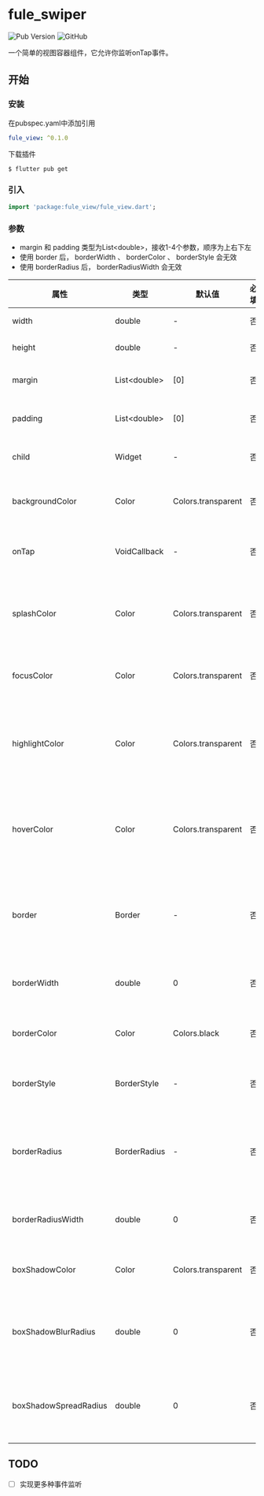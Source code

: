 # fule_swiper
![Pub Version](https://img.shields.io/pub/v/fule_view?style=flat-square)
![GitHub](https://img.shields.io/github/license/Yang-Xuhao/fule_view?style=flat-square)

一个简单的视图容器组件，它允许你监听onTap事件。

## 开始
### 安装
在pubspec.yaml中添加引用
``` yaml
fule_view: ^0.1.0
```
下载插件
```shell
$ flutter pub get
```
### 引入
``` dart
import 'package:fule_view/fule_view.dart';
```

### 参数
*  margin 和 padding 类型为List&lt;double&gt;，接收1-4个参数，顺序为上右下左
* 使用 border 后， borderWidth 、 borderColor 、 borderStyle 会无效
* 使用 borderRadius 后， borderRadiusWidth 会无效

| 属性 | 类型 | 默认值 | 必填 | 说明 | 组件版本 |
| --- | --- | --- | :---: | --- | :---: |
| width| double | - | 否 | 宽度 | 0.1.0 |
| height | double | - | 否 | 高度 | 0.1.0 |
| margin | List&lt;double&gt; | [0] | 否 | 外边距 | 0.1.0 |
| padding | List&lt;double&gt; | [0] | 否 | 内边距 | 0.1.0 |
| child | Widget | - | 否 | 子组件 | 0.1.0 |
| backgroundColor | Color | Colors.transparent | 否 | 背景颜色 | 0.1.0 |
| onTap | VoidCallback | - | 否 | 点击事件 | 0.1.0 |
| splashColor | Color | Colors.transparent | 否 | 滑动动画时长 | 0.1.0 |
| focusColor | Color | Colors.transparent | 否 | 滑动动画 | 0.1.0 |
| highlightColor | Color | Colors.transparent | 否 | 是否显示指示点 | 0.1.0 |
| hoverColor | Color | Colors.transparent | 否 | 指示点默认颜色 | 0.1.0 |
| border | Border | - | 否 | 边框自定义设置 | 0.1.0 |
| borderWidth | double | 0 | 否 | 边框宽度 | 0.1.0 |
| borderColor | Color | Colors.black | 否 | 边框颜色 | 0.1.0 |
| borderStyle | BorderStyle | - | 否 | 边框样式 | 0.1.0 |
| borderRadius | BorderRadius | - | 否 | 圆角自定义设置 | 0.1.0 |
| borderRadiusWidth | double | 0 | 否 | 圆角半径 | 0.1.0 |
| boxShadowColor | Color | Colors.transparent | 否 | 阴影颜色 | 0.1.0 |
| boxShadowBlurRadius | double | 0 | 否 | 切换回调函数 | 0.1.0 |
| boxShadowSpreadRadius | double | 0 | 否 | 切换回调函数 | 0.1.0 |


## TODO
- [ ] 实现更多种事件监听